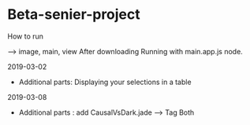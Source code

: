 # Beta-senier-project 

How to run

--> image, main, view After downloading Running with main.app.js node.

2019-03-02 

- Additional parts: Displaying your selections in a table

2019-03-08

- Additional parts : add CausalVsDark.jade --> Tag Both 
